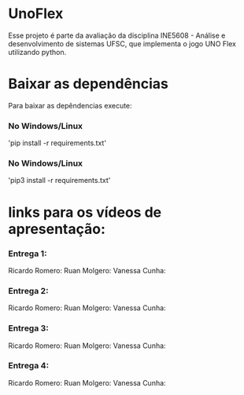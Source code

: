 # UnoFlex
Esse projeto é parte da avaliação da disciplina INE5608 - Análise e desenvolvimento de sistemas UFSC, que implementa o jogo UNO Flex utilizando python.

# Baixar as dependências
Para baixar as depêndencias execute:

### No Windows/Linux
'pip install -r requirements.txt'

### No Windows/Linux
'pip3 install -r requirements.txt'

# links para os vídeos de apresentação:

### Entrega 1:
Ricardo Romero:
Ruan Molgero: 
Vanessa Cunha: 

### Entrega 2:
Ricardo Romero:
Ruan Molgero: 
Vanessa Cunha:

### Entrega 3:
Ricardo Romero:
Ruan Molgero: 
Vanessa Cunha:

### Entrega 4:
Ricardo Romero:
Ruan Molgero: 
Vanessa Cunha: